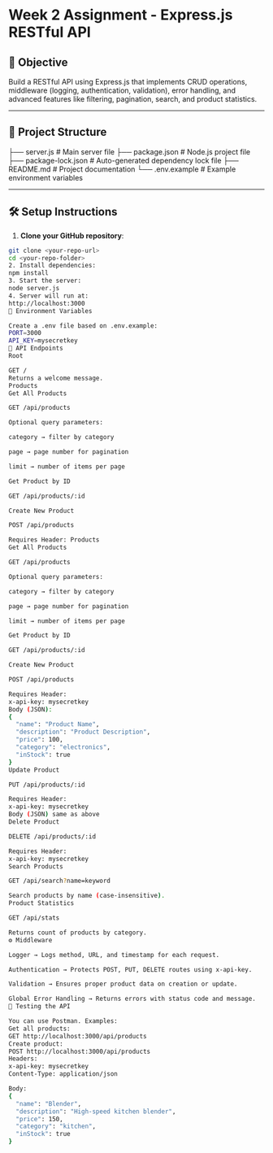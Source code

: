 # Week 2 Assignment - Express.js RESTful API

## 🚀 Objective
Build a RESTful API using Express.js that implements CRUD operations, middleware (logging, authentication, validation), error handling, and advanced features like filtering, pagination, search, and product statistics.

---

## 📂 Project Structure
├── server.js # Main server file
├── package.json # Node.js project file
├── package-lock.json # Auto-generated dependency lock file
├── README.md # Project documentation
└── .env.example # Example environment variables

---

## 🛠️ Setup Instructions

1. **Clone your GitHub repository**:
```bash
git clone <your-repo-url>
cd <your-repo-folder>
2. Install dependencies:
npm install
3. Start the server:
node server.js
4. Server will run at:
http://localhost:3000
🔑 Environment Variables

Create a .env file based on .env.example:
PORT=3000
API_KEY=mysecretkey
📌 API Endpoints
Root

GET /
Returns a welcome message.
Products
Get All Products

GET /api/products

Optional query parameters:

category → filter by category

page → page number for pagination

limit → number of items per page

Get Product by ID

GET /api/products/:id

Create New Product

POST /api/products

Requires Header: Products
Get All Products

GET /api/products

Optional query parameters:

category → filter by category

page → page number for pagination

limit → number of items per page

Get Product by ID

GET /api/products/:id

Create New Product

POST /api/products

Requires Header: 
x-api-key: mysecretkey
Body (JSON):
{
  "name": "Product Name",
  "description": "Product Description",
  "price": 100,
  "category": "electronics",
  "inStock": true
}
Update Product

PUT /api/products/:id

Requires Header:
x-api-key: mysecretkey
Body (JSON) same as above
Delete Product

DELETE /api/products/:id

Requires Header:
x-api-key: mysecretkey
Search Products

GET /api/search?name=keyword

Search products by name (case-insensitive).
Product Statistics

GET /api/stats

Returns count of products by category.
⚙️ Middleware

Logger → Logs method, URL, and timestamp for each request.

Authentication → Protects POST, PUT, DELETE routes using x-api-key.

Validation → Ensures proper product data on creation or update.

Global Error Handling → Returns errors with status code and message.
🧪 Testing the API

You can use Postman. Examples:
Get all products:
GET http://localhost:3000/api/products
Create product:
POST http://localhost:3000/api/products
Headers:
x-api-key: mysecretkey
Content-Type: application/json

Body:
{
  "name": "Blender",
  "description": "High-speed kitchen blender",
  "price": 150,
  "category": "kitchen",
  "inStock": true
}
